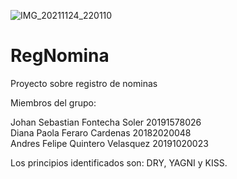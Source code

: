 ![IMG_20211124_220110](https://user-images.githubusercontent.com/91568657/143372558-60d2660f-2106-4e08-bf83-9680e4e7d0b7.jpg)
# RegNomina
 Proyecto sobre registro de nominas 
 
 Miembros del grupo:
  
 Johan Sebastian Fontecha Soler   20191578026   
 Diana Paola Feraro Cardenas      20182020048   
 Andres Felipe Quintero Velasquez 20191020023  


Los principios identificados son: DRY, YAGNI y KISS.
